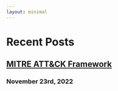 ```yaml
---
layout: minimal
---
```

# Recent Posts
## [MITRE ATT&CK Framework](https://github.com/nthonybruno/cybersecurity/blob/main/MITRE_ATT%26CK_Framework.md)
### November 23rd, 2022
